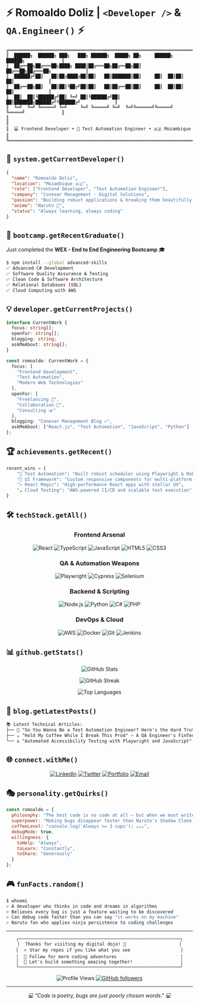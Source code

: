 # ⚡ Romoaldo Doliz | `<Developer />` & `QA.Engineer()` ⚡

```ascii
╔══════════════════════════════════════════════════════════════════════════════════════╗
║  ██████╗  ██████╗ ███╗   ███╗ ██████╗  █████╗ ██╗     ██████╗  ██████╗              ║
║  ██╔══██╗██╔═══██╗████╗ ████║██╔═══██╗██╔══██╗██║     ██╔══██╗██╔═══██╗             ║
║  ██████╔╝██║   ██║██╔████╔██║██║   ██║███████║██║     ██║  ██║██║   ██║             ║
║  ██╔══██╗██║   ██║██║╚██╔╝██║██║   ██║██╔══██║██║     ██║  ██║██║   ██║             ║
║  ██║  ██║╚██████╔╝██║ ╚═╝ ██║╚██████╔╝██║  ██║███████╗██████╔╝╚██████╔╝             ║
║  ╚═╝  ╚═╝ ╚═════╝ ╚═╝     ╚═╝ ╚═════╝ ╚═╝  ╚═╝╚══════╝╚═════╝  ╚═════╝              ║
║                                                                                      ║
║  💻 Frontend Developer • 🧪 Test Automation Engineer • 🇲🇿 Mozambique                 ║
╚══════════════════════════════════════════════════════════════════════════════════════╝
```

## 🎯 `system.getCurrentDeveloper()`

```json
{
  "name": "Romoaldo Doliz",
  "location": "Mozambique 🇲🇿",
  "role": ["Frontend Developer", "Test Automation Engineer"],
  "company": "Conexar Management - Digital Solutions",
  "passion": "Building robust applications & breaking them beautifully 🔧",
  "anime": "Naruto 🍜",
  "status": "Always learning, always coding"
}
```

## 🚀 `bootcamp.getRecentGraduate()`

Just completed the **WEX - End to End Engineering Bootcamp** 🎓
```bash
$ npm install --global advanced-skills
✅ Advanced C# Development
✅ Software Quality Assurance & Testing  
✅ Clean Code & Software Architecture
✅ Relational Databases (SQL)
✅ Cloud Computing with AWS
```

## 💡 `developer.getCurrentProjects()`

```typescript
interface CurrentWork {
  focus: string[];
  openFor: string[];
  blogging: string;
  askMeAbout: string[];
}

const romoaldo: CurrentWork = {
  focus: [
    "Frontend Development",
    "Test Automation",
    "Modern Web Technologies"
  ],
  openFor: [
    "Freelancing 💼",
    "Collaboration 🤝", 
    "Consulting 📊"
  ],
  blogging: "Conexar Management Blog ✍️",
  askMeAbout: ["React.js", "Test Automation", "JavaScript", "Python"]
};
```

## 🏆 `achievements.getRecent()`

```python
recent_wins = {
    "🧪 Test Automation": "Built robust scheduler using Playwright & Robot Framework",
    "🎨 UI Framework": "Custom responsive components for multi-platform apps",
    "⚛️ React Magic": "High-performance React apps with stellar UX",
    "☁️ Cloud Testing": "AWS-powered CI/CD and scalable test execution"
}
```

## 🛠️ `techStack.getAll()`

<div align="center">

### Frontend Arsenal
![React](https://img.shields.io/badge/React-20232A?style=for-the-badge&logo=react&logoColor=61DAFB)
![TypeScript](https://img.shields.io/badge/TypeScript-007ACC?style=for-the-badge&logo=typescript&logoColor=white)
![JavaScript](https://img.shields.io/badge/JavaScript-F7DF1E?style=for-the-badge&logo=javascript&logoColor=black)
![HTML5](https://img.shields.io/badge/HTML5-E34F26?style=for-the-badge&logo=html5&logoColor=white)
![CSS3](https://img.shields.io/badge/CSS3-1572B6?style=for-the-badge&logo=css3&logoColor=white)

### QA & Automation Weapons
![Playwright](https://img.shields.io/badge/Playwright-2EAD33?style=for-the-badge&logo=playwright&logoColor=white)
![Cypress](https://img.shields.io/badge/Cypress-17202C?style=for-the-badge&logo=cypress&logoColor=white)
![Selenium](https://img.shields.io/badge/Selenium-43B02A?style=for-the-badge&logo=selenium&logoColor=white)

### Backend & Scripting
![Node.js](https://img.shields.io/badge/Node.js-43853D?style=for-the-badge&logo=node.js&logoColor=white)
![Python](https://img.shields.io/badge/Python-3776AB?style=for-the-badge&logo=python&logoColor=white)
![C#](https://img.shields.io/badge/C%23-239120?style=for-the-badge&logo=c-sharp&logoColor=white)
![PHP](https://img.shields.io/badge/PHP-777BB4?style=for-the-badge&logo=php&logoColor=white)

### DevOps & Cloud
![AWS](https://img.shields.io/badge/AWS-232F3E?style=for-the-badge&logo=amazon-aws&logoColor=white)
![Docker](https://img.shields.io/badge/Docker-2496ED?style=for-the-badge&logo=docker&logoColor=white)
![Git](https://img.shields.io/badge/Git-F05032?style=for-the-badge&logo=git&logoColor=white)
![Jenkins](https://img.shields.io/badge/Jenkins-D24939?style=for-the-badge&logo=jenkins&logoColor=white)

</div>

## 📊 `github.getStats()`

<div align="center">

![GitHub Stats](https://github-readme-stats.vercel.app/api?username=romoaldodoliz&theme=radical&hide_border=true&include_all_commits=false&count_private=false)

![GitHub Streak](https://github-readme-streak-stats.herokuapp.com/?user=romoaldodoliz&theme=radical&hide_border=true)

![Top Languages](https://github-readme-stats.vercel.app/api/top-langs/?username=romoaldodoliz&theme=radical&hide_border=true&include_all_commits=false&count_private=false&layout=compact)

</div>

## 📝 `blog.getLatestPosts()`

```markdown
📚 Latest Technical Articles:
├── 🧠 "So You Wanna Be a Test Automation Engineer? Here's the Hard Truth (With Jokes)"
├── ☕ "Hold My Coffee While I Break This Prod" — A QA Engineer's FinTech Security Guide  
└── ♿ "Automated Accessibility Testing with Playwright and JavaScript"
```

## 🌐 `connect.withMe()`

<div align="center">

[![LinkedIn](https://img.shields.io/badge/LinkedIn-0077B5?style=for-the-badge&logo=linkedin&logoColor=white)](https://linkedin.com/in/romoaldodoliz)
[![Twitter](https://img.shields.io/badge/Twitter-1DA1F2?style=for-the-badge&logo=twitter&logoColor=white)](https://twitter.com/romoaldodoliz)
[![Portfolio](https://img.shields.io/badge/Portfolio-FF5722?style=for-the-badge&logo=google-chrome&logoColor=white)](https://romoaldodoliz.dev)
[![Email](https://img.shields.io/badge/Email-D14836?style=for-the-badge&logo=gmail&logoColor=white)](mailto:romoaldodoliz@hotmail.com)

</div>

## 🎭 `personality.getQuirks()`

```javascript
const romoaldo = {
  philosophy: "The best code is no code at all — but when we must write it, we write it clean, tested, and ready for change.",
  superpower: "Making bugs disappear faster than Naruto's Shadow Clone Jutsu 🥷",
  coffeeLevel: "console.log('Always >= 3 cups'); ☕☕☕",
  debugMode: true,
  willingness: {
    toHelp: "Always",
    toLearn: "Constantly", 
    toShare: "Generously"
  }
};
```

## 🎮 `funFacts.random()`

```bash
$ whoami
> A developer who thinks in code and dreams in algorithms
> Believes every bug is just a feature waiting to be discovered
> Can debug code faster than you can say "it works on my machine"
> Naruto fan who applies ninja persistence to coding challenges
```

---

<div align="center">

```ascii
┌─────────────────────────────────────────────────────────────┐
│  Thanks for visiting my digital dojo! 🥷                    │
│  ⭐ Star my repos if you like what you see                   │
│  🔔 Follow for more coding adventures                        │
│  💌 Let's build something amazing together!                  │
└─────────────────────────────────────────────────────────────┘
```

![Profile Views](https://komarev.com/ghpvc/?username=romoaldodoliz&style=flat-square&color=blue)
[![GitHub followers](https://img.shields.io/github/followers/romoaldodoliz?style=social)](https://github.com/romoaldodoliz)

</div>

---

<div align="center">
  <i>💻 "Code is poetry, bugs are just poorly chosen words." 💻</i>
</div>
